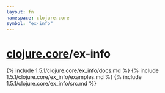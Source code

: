 ```yaml
---
layout: fn
namespace: clojure.core
symbol: "ex-info"
---
```


# [clojure.core](../)/ex-info

{% include 1.5.1/clojure.core/ex_info/docs.md %}
{% include 1.5.1/clojure.core/ex_info/examples.md %}
{% include 1.5.1/clojure.core/ex_info/src.md %}

